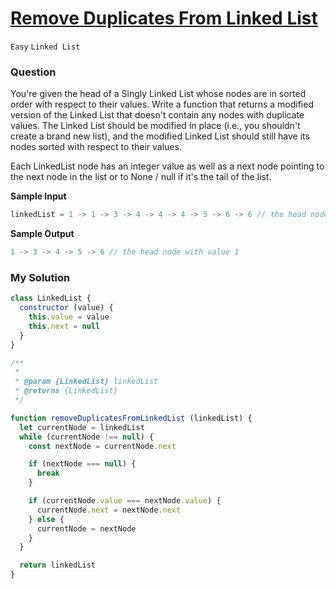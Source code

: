 # [Remove Duplicates From Linked List](https://www.algoexpert.io/questions/remove-duplicates-from-linked-list)

`Easy` `Linked List`

### Question

You're given the head of a Singly Linked List whose nodes are in sorted order with respect to their values. Write a function that returns a modified version of the Linked List that doesn't contain any nodes with duplicate values. The Linked List should be modified in place (i.e., you shouldn't create a brand new list), and the modified Linked List should still have its nodes sorted with respect to their values.

Each LinkedList node has an integer value as well as a next node pointing to the next node in the list or to None / null if it's the tail of the list.

**Sample Input**
```js
linkedList = 1 -> 1 -> 3 -> 4 -> 4 -> 4 -> 5 -> 6 -> 6 // the head node with value 1
```

**Sample Output**
```js
1 -> 3 -> 4 -> 5 -> 6 // the head node with value 1
```

### My Solution
```js
class LinkedList {
  constructor (value) {
    this.value = value
    this.next = null
  }
}

/**
 * 
 * @param {LinkedList} linkedList 
 * @returns {LinkedList}
 */

function removeDuplicatesFromLinkedList (linkedList) {
  let currentNode = linkedList
  while (currentNode !== null) {
    const nextNode = currentNode.next

    if (nextNode === null) {
      break
    }

    if (currentNode.value === nextNode.value) {
      currentNode.next = nextNode.next
    } else {
      currentNode = nextNode
    }
  }

  return linkedList
}
```
